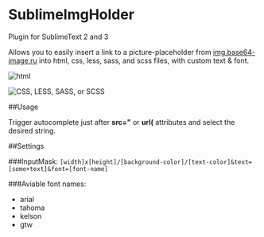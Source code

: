 SublimeImgHolder
=================
Plugin for SublimeText 2 and 3

Allows you to easily insert a link to a picture-placeholder from [img.base64-image.ru](http://img.base64-image.ru/) into html, css, less, sass, and scss files, with custom text & font.

![html](https://dl.dropboxusercontent.com/u/8142395/imgh1.png "HTML completions")

![CSS, LESS, SASS, or SCSS](https://dl.dropboxusercontent.com/u/8142395/imgh2.png "CSS, LESS, SASS, SCSS completions")

##Usage

Trigger autocomplete just after **src="** or **url(** attributes and select the desired string.

##Settings

###InputMask:
`[width]x[height]/[background-color]/[text-color]&text=[some+text]&font=[font-name]`

###Aviable font names:
- arial
- tahoma
- kelson
- gtw

